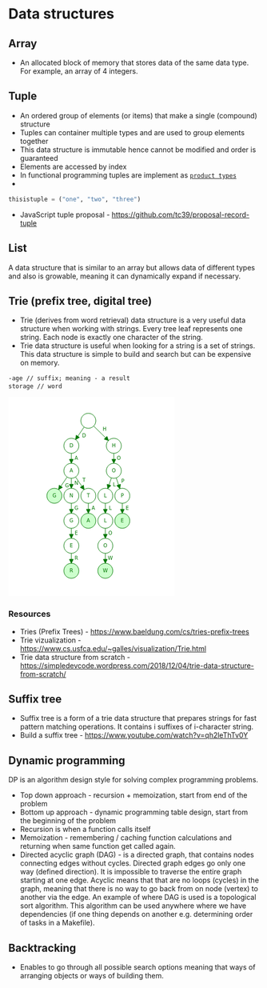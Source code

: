 # Data structures

## Array

- An allocated block of memory that stores data of the same data type. For example, an array of 4 integers.

## Tuple

- An ordered group of elements (or items) that make a single (compound) structure
- Tuples can container multiple types and are used to group elements together
- This data structure is immutable hence cannot be modified and order is guaranteed
- Elements are accessed by index
- In functional programming tuples are implement as [`product types`](/notes/programming-languages.md#product-types)
-

```python
thisistuple = ("one", "two", "three")
```
- JavaScript tuple proposal - https://github.com/tc39/proposal-record-tuple

## List

A data structure that is similar to an array but allows data of different types and also is growable, meaning it can dynamically expand if necessary.

## Trie (prefix tree, digital tree)

- Trie (derives from word retrieval) data structure is a very useful data structure when working with strings. Every tree leaf represents one string. Each node is exactly one character of the string. 
- Trie data structure is useful when looking for a string is a set of strings. This data structure is simple to build and search but can be expensive on memory.

```
-age // suffix; meaning - a result
storage // word
```

![Trie](/assets/trie-data-structure.png?raw=true "Optional")

### Resources

- Tries (Prefix Trees) - https://www.baeldung.com/cs/tries-prefix-trees
- Trie vizualization - https://www.cs.usfca.edu/~galles/visualization/Trie.html
- Trie data structure from scratch - https://simpledevcode.wordpress.com/2018/12/04/trie-data-structure-from-scratch/

## Suffix tree

- Suffix tree is a form of a trie data structure that prepares strings for fast pattern matching operations. It contains i suffixes of i-character string.
- Build a suffix tree - https://www.youtube.com/watch?v=qh2leThTv0Y

## Dynamic programming

DP is an algorithm design style for solving complex programming problems.

- Top down approach - recursion + memoization, start from end of the problem
- Bottom up approach - dynamic programming table design, start from the beginning of the problem
- Recursion is when a function calls itself
- Memoization - remembering / caching function calculations and returning when same function get called again.
- Directed acyclic graph (DAG) - is a directed graph, that contains nodes connecting edges without cycles. Directed graph edges go only one way (defined direction). It is impossible to traverse the entire graph starting at one edge. Acyclic means that that are no loops (cycles) in the graph, meaning that there is no way to go back from on node (vertex) to another via the edge. An example of where DAG is used is a topological sort algorithm. This algorithm can be used anywhere where we have dependencies (if one thing depends on another e.g. determining order of tasks in a Makefile).

## Backtracking

- Enables to go through all possible search options meaning that ways of arranging objects or ways of building them. 
